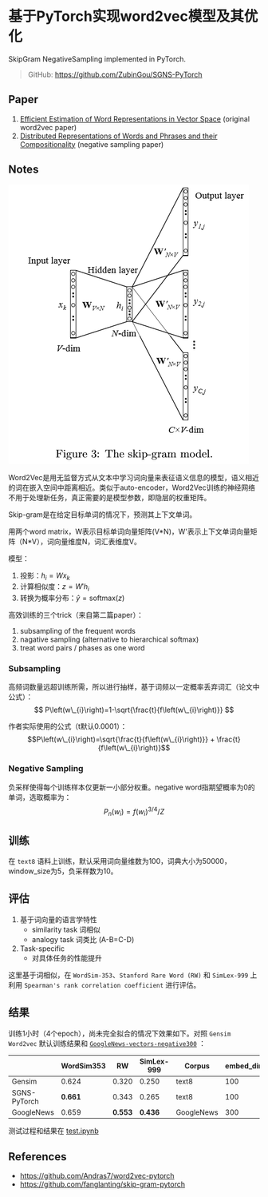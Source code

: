 # 基于PyTorch实现word2vec模型及其优化


SkipGram NegativeSampling implemented in PyTorch.

> GitHub: https://github.com/ZubinGou/SGNS-PyTorch

## Paper
1. [Efficient Estimation of Word Representations in Vector Space](http://arxiv.org/pdf/1301.3781.pdf) (original word2vec paper)
2. [Distributed Representations of Words and Phrases and their Compositionality](http://papers.nips.cc/paper/5021-distributed-representations-of-words-and-phrases-and-their-compositionality.pdf) (negative sampling paper)

## Notes
![skip-gram.png](..//_resources/117fc4e48d744d729870aa5bca14d299.png)

Word2Vec是用无监督方式从文本中学习词向量来表征语义信息的模型，语义相近的词在嵌入空间中距离相近。类似于auto-encoder，Word2Vec训练的神经网络不用于处理新任务，真正需要的是模型参数，即隐层的权重矩阵。

Skip-gram是在给定目标单词的情况下，预测其上下文单词。

用两个word matrix，W表示目标单词向量矩阵(V\*N)，W'表示上下文单词向量矩阵（N\*V），词向量维度N，词汇表维度V。

模型：
1. 投影：$h_i=Wx_k$
2. 计算相似度：$z=W'h_i$
3. 转换为概率分布：$\hat y=\text{softmax}(z)$

高效训练的三个trick（来自第二篇paper）：
1. subsampling of the frequent words
2. nagative sampling (alternative to hierarchical softmax)
3. treat word pairs / phases as one word

### Subsampling
高频词数量远超训练所需，所以进行抽样，基于词频以一定概率丢弃词汇（论文中公式）：
$$
P\left(w\_{i}\right)=1-\sqrt{\frac{t}{f\left(w\_{i}\right)}}
$$

作者实际使用的公式（t默认0.0001）：
$$P\left(w\_{i}\right)=\sqrt{\frac{t}{f\left(w\_{i}\right)}} + \frac{t}{f\left(w\_{i}\right)}$$

### Negative Sampling
负采样使得每个训练样本仅更新一小部分权重。negative word指期望概率为0的单词，选取概率为：
$$
P_n(w_i)=f(w_i)^{3 / 4} / Z
$$

## 训练
在 `text8` 语料上训练，默认采用词向量维数为100，词典大小为50000，window_size为5，负采样数为10。

## 评估
1. 基于词向量的语言学特性
    - similarity task 词相似
    - analogy task 词类比 (A-B=C-D)
2. Task-specific
    - 对具体任务的性能提升

这里基于词相似，在 `WordSim-353`、`Stanford Rare Word (RW)` 和 `SimLex-999` 上利用 `Spearman's rank correlation coefficient` 进行评估。

## 结果
训练1小时（4个epoch），尚未完全拟合的情况下效果如下。对照 `Gensim Word2vec` 默认训练结果和 [`GoogleNews-vectors-negative300`](https://code.google.com/archive/p/word2vec/) ：

|              | WordSim353 | RW           | SimLex-999 | Corpus     | embed_dim | vocab_size | Time |
|--------------|------------|--------------|------------|------------|-----------|------------|------|
| Gensim       | 0.624      | 0.320        | 0.250      | text8      | 100       | 71290      | 1min |
| SGNS-PyTorch | **0.661**      | 0.343        | 0.265      | text8      | 100       | 50000      | 1h   |
| GoogleNews   | 0.659      | **0.553**        | **0.436**      | GoogleNews | 300       | 3000000    | -    |

测试过程和结果在 [test.ipynb](https://github.com/ZubinGou/SGNS-PyTorch/blob/main/test.ipynb)

## References
- https://github.com/Andras7/word2vec-pytorch
- https://github.com/fanglanting/skip-gram-pytorch

